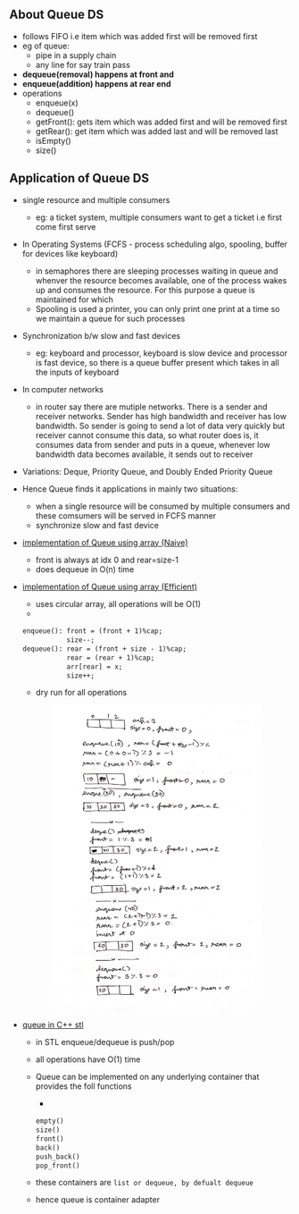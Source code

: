## About Queue DS
- follows FIFO i.e item which was added first will be removed first
- eg of queue:
    - pipe in a supply chain
    - any line for say train pass
- **dequeue(removal) happens at front and**
- **enqueue(addition) happens at rear end**
- operations
    - enqueue(x)
    - dequeue()
    - getFront(): gets item which was added first and will be removed first
    - getRear(): get item which was added last and will be removed last
    - isEmpty()
    - size()

## Application of Queue DS

- single resource and multiple consumers
    - eg: a ticket system, multiple consumers want to get a ticket i.e first come first serve
- In Operating Systems (FCFS - process scheduling algo, spooling, buffer for devices like keyboard)
    - in semaphores there are sleeping processes waiting in queue and whenver the resource becomes available, one of the process wakes up and consumes the resource. For this purpose a queue is maintained for which 
    - Spooling is used a printer, you can only print one print at  a time so we maintain a queue for such processes 

- Synchronization b/w slow and fast devices
    - eg: keyboard and processor, keyboard is slow device and processor is fast device, so there is a queue buffer present which takes in all the inputs of keyboard

- In computer networks 
    - in router say there are mutiple networks. There is a sender and receiver networks. Sender has high bandwidth and receiver has low bandwidth. So sender is going to send a lot of data very quickly but receiver cannot consume this data, so what router does is, it consumes data from sender and puts in a queue,
    whenever low bandwidth data becomes available, it sends out to receiver

- Variations: Deque, Priority Queue, and Doubly Ended Priority Queue

- Hence Queue finds it applications in mainly two situations:
    - when a single resource will be consumed by multiple consumers and these comsumers will be served in FCFS manner
    - synchronize slow and fast device

- [implementation of Queue using array (Naive)](queue_array_naive.cpp)
    - front is always at idx 0 and rear=size-1
    - does dequeue in O(n) time

- [implementation of Queue using array (Efficient)](queue_array_efficient.cpp)
    - uses circular array, all operations will be O(1)
    - 
    ```
    enqueue(): front = (front + 1)%cap;
               size--;
    dequeue(): rear = (front + size - 1)%cap;
               rear = (rear + 1)%cap;
               arr[rear] = x;
               size++; 
    ```
    - dry run for all operations
    <p align="center">
    <img src="imgs/queue_array.jpg" width="380px" alt="shyren" title="shyren"/>
    </p>


- [queue in C++ stl](queue_stl.cpp)
    - in STL enqueue/dequeue is push/pop
    - all operations have O(1) time
    - Queue can be implemented on any underlying container that provides the foll functions
        
        - 
        ```
        empty()
        size()
        front()
        back()
        push_back()
        pop_front()
        ```
    - these containers are ``` list or dequeue, by defualt dequeue  ```
    - hence queue is container adapter

